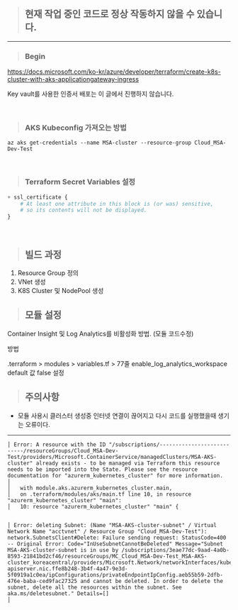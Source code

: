 > ## 현재 작업 중인 코드로 정상 작동하지 않을 수 있습니다.

---


> ### Begin

https://docs.microsoft.com/ko-kr/azure/developer/terraform/create-k8s-cluster-with-aks-applicationgateway-ingress

Key vault를 사용한 인증서 배포는 이 글에서 진행하지 않습니다.

<br>

> ### AKS Kubeconfig 가져오는 방법

```
az aks get-credentials --name MSA-cluster --resource-group Cloud_MSA-Dev-Test 
```

<br>

> ### Terraform Secret Variables 설정

```terraform
+ ssl_certificate {
    # At least one attribute in this block is (or was) sensitive,
    # so its contents will not be displayed.
}
```

<br>

> ## 빌드 과정

1. Resource Group 정의
2. VNet 생성
3. K8S Cluster 및 NodePool 생성


> ## 모듈 설정  

Container Insight 및 Log Analytics를 비활성화 방법. (모듈 코드수정)

방법

.terraform > modules > variables.tf > 77줄 enable_log_analytics_workspace default 값 false 설정

> ## 주의사항

- 모듈 사용시 클러스터 생성중 인터넷 연결이 끊어지고 다시 코드를 실행했을때 생기는 오류이다.

---

```
│ Error: A resource with the ID "/subscriptions/---------------------------/resourceGroups/Cloud_MSA-Dev-Test/providers/Microsoft.ContainerService/managedClusters/MSA-AKS-cluster" already exists - to be managed via Terraform this resource needs to be imported into the State. Please see the resource documentation for "azurerm_kubernetes_cluster" for more information.
│ 
│   with module.aks.azurerm_kubernetes_cluster.main,
│   on .terraform/modules/aks/main.tf line 10, in resource "azurerm_kubernetes_cluster" "main":
│   10: resource "azurerm_kubernetes_cluster" "main" {
```

```

│ Error: deleting Subnet: (Name "MSA-AKS-cluster-subnet" / Virtual Network Name "acctvnet" / Resource Group "Cloud_MSA-Dev-Test"): network.SubnetsClient#Delete: Failure sending request: StatusCode=400 -- Original Error: Code="InUseSubnetCannotBeDeleted" Message="Subnet MSA-AKS-cluster-subnet is in use by /subscriptions/3eae77dc-9aad-4a0b-8593-21841bd2cf46/resourceGroups/MC_Cloud_MSA-Dev-Test_MSA-AKS-cluster_koreacentral/providers/Microsoft.Network/networkInterfaces/kube-apiserver.nic.ffe8b248-3b4f-4a47-9e3d-5f0919a1c0ea/ipConfigurations/privateEndpointIpConfig.aeb55b59-2dfb-476e-baba-ced9fac27325 and cannot be deleted. In order to delete the subnet, delete all the resources within the subnet. See aka.ms/deletesubnet." Details=[]
│ 
```